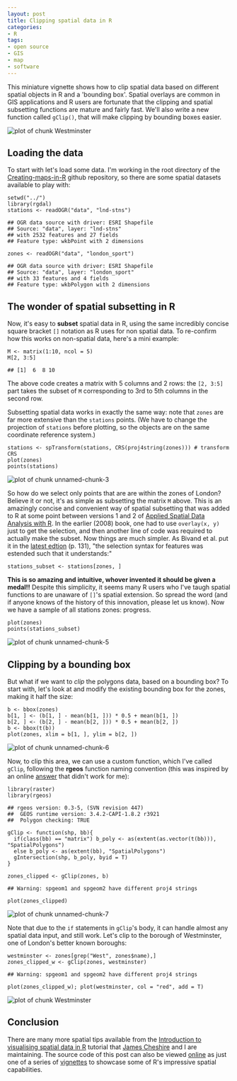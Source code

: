 ```yaml
---
layout: post
title: Clipping spatial data in R
categories:
- R
tags:
- open source
- GIS
- map
- software
---
```



This miniature vignette shows how to clip spatial data based on different spatial objects in R and a 'bounding box'. Spatial overlays are common in GIS applications and R users are fortunate that the clipping and spatial subsetting functions are mature and fairly fast. We'll also write a new function called `gClip()`, that will make clipping by bounding boxes easier.

![plot of chunk Westminster](https://raw.githubusercontent.com/Robinlovelace/Creating-maps-in-R/master/vignettes/clipping-with-bounding-box_files/figure-markdown_github/Westminster.png)

<!--more-->

Loading the data
----------------

To start with let's load some data. I'm working in the root directory of the [Creating-maps-in-R](https://github.com/Robinlovelace/Creating-maps-in-R) github repository, so there are some spatial datasets available to play with:

``` 
setwd("../")
library(rgdal)
stations <- readOGR("data", "lnd-stns")
```

    ## OGR data source with driver: ESRI Shapefile 
    ## Source: "data", layer: "lnd-stns"
    ## with 2532 features and 27 fields
    ## Feature type: wkbPoint with 2 dimensions

``` 
zones <- readOGR("data", "london_sport")
```

    ## OGR data source with driver: ESRI Shapefile 
    ## Source: "data", layer: "london_sport"
    ## with 33 features and 4 fields
    ## Feature type: wkbPolygon with 2 dimensions

The wonder of spatial subsetting in R
-------------------------------------

Now, it's easy to **subset** spatial data in R, using the same incredibly concise square bracket `[]` notation as R uses for non spatial data. To re-confirm how this works on non-spatial data, here's a mini example:

``` 
M <- matrix(1:10, ncol = 5)
M[2, 3:5]
```

    ## [1]  6  8 10

The above code creates a matrix with 5 columns and 2 rows: the `[2, 3:5]` part takes the subset of `M` corresponding to 3rd to 5th columns in the second row.

Subsetting spatial data works in exactly the same way: note that `zones` are far more extensive than the `stations` points. (We have to change the projection of `stations` before plotting, so the objects are on the same coordinate reference system.)

``` 
stations <- spTransform(stations, CRS(proj4string(zones))) # transform CRS
plot(zones)
points(stations)
```

![plot of chunk unnamed-chunk-3](https://raw.githubusercontent.com/Robinlovelace/Creating-maps-in-R/master/vignettes/clipping-with-bounding-box_files/figure-markdown_github/unnamed-chunk-3.png)

So how do we select only points that are are within the zones of London? Believe it or not, it's as simple as subsetting the matrix `M` above. This is an amazingly concise and convenient way of spatial subsetting that was added to R at some point between versions 1 and 2 of [Applied Spatial Data Analysis with R](http://www.asdar-book.org/). In the earlier (2008) book, one had to use `overlay(x, y)` just to get the selection, and then another line of code was required to actually make the subset. Now things are much simpler. As Bivand et al. put it in the [latest edtion](http://www.springer.com/statistics/life+sciences,+medicine+%26+health/book/978-1-4614-7617-7) (p. 131), "the selection syntax for features was estended such that it understands:"

``` 
stations_subset <- stations[zones, ]
```

**This is so amazing and intuitive, whover invented it should be given a medal!!** Despite this simplicity, it seems many R users who I've taugh spatial functions to are unaware of `[]`'s spatial extension. So spread the word (and if anyone knows of the history of this innovation, please let us know). Now we have a sample of all stations zones: progress.

``` 
plot(zones)
points(stations_subset)
```

![plot of chunk unnamed-chunk-5](https://raw.githubusercontent.com/Robinlovelace/Creating-maps-in-R/master/vignettes/clipping-with-bounding-box_files/figure-markdown_github/unnamed-chunk-5.png)

Clipping by a bounding box
--------------------------

But what if we want to *clip* the polygons data, based on a bounding box? To start with, let's look at and modify the existing bounding box for the zones, making it half the size:

``` 
b <- bbox(zones)
b[1, ] <- (b[1, ] - mean(b[1, ])) * 0.5 + mean(b[1, ])
b[2, ] <- (b[2, ] - mean(b[2, ])) * 0.5 + mean(b[2, ])
b <- bbox(t(b))
plot(zones, xlim = b[1, ], ylim = b[2, ])
```

![plot of chunk unnamed-chunk-6](https://raw.githubusercontent.com/Robinlovelace/Creating-maps-in-R/master/vignettes/clipping-with-bounding-box_files/figure-markdown_github/unnamed-chunk-6.png)

Now, to clip this area, we can use a custom function, which I've called `gClip`, following the **rgeos** function naming convention (this was inspired by an online [answer](http://stackoverflow.com/questions/21883683/is-it-possible-to-clip-a-polygon-to-the-bounding-box-of-a-base-map) that didn't work for me):

``` 
library(raster)
library(rgeos)
```

    ## rgeos version: 0.3-5, (SVN revision 447)
    ##  GEOS runtime version: 3.4.2-CAPI-1.8.2 r3921 
    ##  Polygon checking: TRUE

``` 
gClip <- function(shp, bb){
  if(class(bb) == "matrix") b_poly <- as(extent(as.vector(t(bb))), "SpatialPolygons")
  else b_poly <- as(extent(bb), "SpatialPolygons")
  gIntersection(shp, b_poly, byid = T)
}

zones_clipped <- gClip(zones, b)
```

    ## Warning: spgeom1 and spgeom2 have different proj4 strings

``` 
plot(zones_clipped)
```

![plot of chunk unnamed-chunk-7](https://raw.githubusercontent.com/Robinlovelace/Creating-maps-in-R/master/vignettes/clipping-with-bounding-box_files/figure-markdown_github/unnamed-chunk-7.png)

Note that due to the `if` statements in `gClip`'s body, it can handle almost any spatial data input, and still work. Let's clip to the borough of Westminster, one of London's better known boroughs:

``` 
westminster <- zones[grep("West", zones$name),]
zones_clipped_w <- gClip(zones, westminster)
```

    ## Warning: spgeom1 and spgeom2 have different proj4 strings

``` 
plot(zones_clipped_w); plot(westminster, col = "red", add = T)
```

![plot of chunk Westminster](https://raw.githubusercontent.com/Robinlovelace/Creating-maps-in-R/master/vignettes/clipping-with-bounding-box_files/figure-markdown_github/Westminster.png)

Conclusion
----------

There are many more spatial tips available from the [Introduction to visualising
spatial data in
R](https://github.com/Robinlovelace/Creating-maps-in-R/raw/master/intro-spatial-rl.pdf)
tutorial that [James Cheshire](http://spatial.ly/) and I are maintaining. The source code of this post can also be viewed [online](https://github.com/Robinlovelace/Creating-maps-in-R/blob/master/vignettes/clipping-with-bounding-box.Rmd) as just one of a series of [vignettes](https://github.com/Robinlovelace/Creating-maps-in-R/tree/master/vignettes) to showcase some of R's impressive spatial capabilities.
